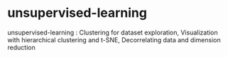 # unsupervised-learning
unsupervised-learning : Clustering for dataset exploration, Visualization with hierarchical clustering and t-SNE, Decorrelating data and dimension reduction
